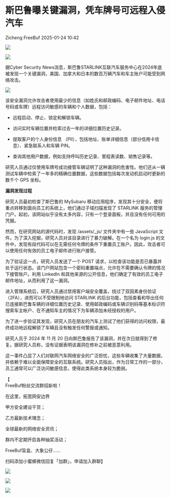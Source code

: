#  斯巴鲁曝关键漏洞，凭车牌号可远程入侵汽车   
Zicheng  FreeBuf   2025-01-24 10:42  
  
![](https://mmbiz.qpic.cn/mmbiz_gif/qq5rfBadR38jUokdlWSNlAjmEsO1rzv3srXShFRuTKBGDwkj4gvYy34iajd6zQiaKl77Wsy9mjC0xBCRg0YgDIWg/640?wx_fmt=gif&wxfrom=5&wx_lazy=1&tp=webp "")  
  
  
![](https://mmbiz.qpic.cn/mmbiz_jpg/qq5rfBadR3icHfo0j6emVA5sfSCbLdDBNamUtcuqxQNQrtCzxVb8ez8iclbXDhkmxBZISTib2oib9ZDDiayzmLicd2mw/640?wx_fmt=jpeg&from=appmsg "")  
  
  
  
据Cyber Security News消息，斯巴鲁STARLINK互联汽车服务中心在2024年底被发现一个关键漏洞，美国、加拿大和日本的数百万辆汽车和车主账户可能受到网络攻击。  
  
  
![](https://mmbiz.qpic.cn/mmbiz_jpg/qq5rfBadR3icHfo0j6emVA5sfSCbLdDBNmyPfDIgWRUYVaiahIEmgp9VpB76daIEQ5BavS9rPhg09fIPOJTAlAQA/640?wx_fmt=jpeg&from=appmsg "")  
  
  
该安全漏洞允许攻击者使用最少的信息（如姓氏和邮政编码、电子邮件地址、电话号码或车牌）远程访问敏感的车辆和个人数据，包括：  
  
- 远程启动、停止、锁定和解锁车辆。  
  
- 访问实时车辆位置并检索过去一年的详细位置历史记录。  
  
- 提取客户的个人身份信息 （PII），包括地址、账单详细信息（部分信用卡信息）、紧急联系人和车辆 PIN。  
  
- 查询其他用户数据，例如支持呼叫历史记录、里程表读数、销售记录等。  
  
研究人员通过仅使用车牌号成功接管车辆证明了这种漏洞的危害性。他们还从一辆测试车辆中检索了一年多的精确位置数据，这些数据包括每次发动机启动时更新的数千个 GPS 坐标。  
  
  
**漏洞发现过程**  
  
  
  
研究人员最初检查了斯巴鲁的 MySubaru 移动应用程序，发现其十分安全，便将重点转移到面向员工的系统上，他们通过子域扫描发现了 STARLINK 服务的管理门户。起初，该网站似乎没有太多内容，只有一个登录面板，并且没有任何可用的凭据。  
  
  
然而，在研究网站的源代码时，发现 /assets/_js/ 文件夹中有一些 JavaScript 文件。为了深入挖掘，研究人员对该目录进行了暴力破解。在一个名为 login.js 的文件中，发现有段代码可以在无需任何令牌的条件下重置员工账户。因此，攻击者可以使用任何有效的员工电子邮件进行账户接管。  
  
  
为了验证这一点，研究人员发送了一个 POST 请求，以检查该功能是否已暴露并处于运行状态。该门户网站包含一个密码重置端点，允许在不需要确认令牌的情况下接管账户。利用 LinkedIn 和其他来源的公开信息，他们确定了有效的员工电子邮件地址，从而利用了这一漏洞。  
  
  
进入管理系统后，研究人员通过禁用客户端安全覆盖，绕过了双因素身份验证（2FA），进而可以不受限制地访问 STARLINK 的后台功能，包括查看和导出任何已连接斯巴鲁车辆的详细位置历史记录、使用邮政编码或车辆识别码等基本标识符搜索车主帐户、在不通知车主的情况下为车辆添加未经授权的用户。  
  
  
为了进一步验证其发现，研究人员在朋友的汽车上测试了他们获得的访问权限，最终成功地远程解锁了车辆且没有触发任何警报或通知。  
  
  
研究人员于 2024 年 11 月 20 日向斯巴鲁报告了该漏洞，并在次日就得到了修复。据研究人员称，没有证据表明该漏洞在修补之前被恶意利用。  
  
  
这一事件凸显了人们对联网汽车网络安全的广泛担忧，这些车辆收集了大量数据，并依赖于难以全面保障安全的互联系统。研究人员指出，作为日常工作的一部分，员工通常可以广泛访问敏感信息，使得此类系统本身较为脆弱。  
  
  
【  
FreeBuf粉丝交流群招新啦！  
  
在这里，拓宽网安边界  
  
甲方安全建设干货；  
  
乙方最新技术理念；  
  
全球最新的网络安全资讯；  
  
群内不定期开启各种抽奖活动；  
  
FreeBuf盲盒、大象公仔......  
  
扫码添加小蜜蜂微信回复「加群」，申请加入群聊】  
  
  
![](https://mmbiz.qpic.cn/mmbiz_jpg/qq5rfBadR3ich6ibqlfxbwaJlDyErKpzvETedBHPS9tGHfSKMCEZcuGq1U1mylY7pCEvJD9w60pWp7NzDjmM2BlQ/640?wx_fmt=other&wxfrom=5&wx_lazy=1&wx_co=1&retryload=2&tp=webp "")  
  
  
![](https://mmbiz.qpic.cn/mmbiz_png/qq5rfBadR3ic5icaZr7IGkVcd3DT6vXW4B4LOZ1M7YkTPhS1AT2DQJaicFjtCxt5BRO7p5AOJqvH3EJABCd0BFqYQ/640?wx_fmt=other&from=appmsg&wxfrom=5&wx_lazy=1&wx_co=1&tp=webp "")  
  
  
  
  
  
  
  
[](https://mp.weixin.qq.com/s?__biz=MjM5NjA0NjgyMA==&mid=2651312407&idx=1&sn=60289b6b056aee1df1685230aa453829&token=1964067027&lang=zh_CN&scene=21#wechat_redirect)  
  
![](https://mmbiz.qpic.cn/mmbiz_gif/qq5rfBadR3icF8RMnJbsqatMibR6OicVrUDaz0fyxNtBDpPlLfibJZILzHQcwaKkb4ia57xAShIJfQ54HjOG1oPXBew/640?wx_fmt=gif&wxfrom=5&wx_lazy=1&tp=webp "")  
  
